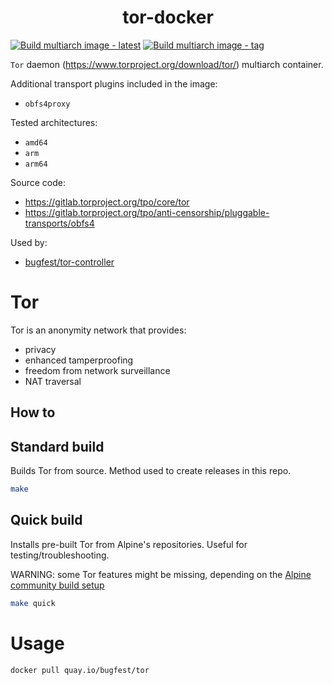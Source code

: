 <h1 align="center"><b>tor-docker</b></h1>


[![Build multiarch image - latest](https://github.com/bugfest/tor-docker/actions/workflows/main.yml/badge.svg)](https://github.com/bugfest/tor-docker/actions/workflows/main.yml)
[![Build multiarch image - tag](https://github.com/bugfest/tor-docker/actions/workflows/main-tag.yml/badge.svg)](https://github.com/bugfest/tor-docker/actions/workflows/main-tag.yml)

`Tor` daemon (https://www.torproject.org/download/tor/) multiarch container.

Additional transport plugins included in the image:
- `obfs4proxy`

Tested architectures:

- `amd64`
- `arm`
- `arm64`

Source code:
- https://gitlab.torproject.org/tpo/core/tor
- https://gitlab.torproject.org/tpo/anti-censorship/pluggable-transports/obfs4

Used by:
- [bugfest/tor-controller](https://github.com/bugfest/tor-controller)

# Tor

Tor is an anonymity network that provides:

- privacy
- enhanced tamperproofing
- freedom from network surveillance
- NAT traversal

## How to

## Standard build

Builds Tor from source. Method used to create releases in this repo.

```bash
make
```

## Quick build

Installs pre-built Tor from Alpine's repositories. Useful for testing/troubleshooting.

WARNING: some Tor features might be missing, depending on the [Alpine community build setup](https://github.com/alpinelinux/aports/tree/master/community/tor)

```bash
make quick
```

# Usage

```shell
docker pull quay.io/bugfest/tor
```
